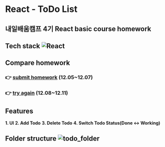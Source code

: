 # React - ToDo List

## 내일배움캠프 4기 React basic course homework

## Tech stack <img alt="React" src="https://img.shields.io/badge/-React-45b8d8?style=flat-square&logo=react&logoColor=white" />

## Compare homework
### 👉 [submit homework](https://react-todo-list-omega-three.vercel.app/) (12.05~12.07)

### 👉 [try again](https://react-to-do-list-again.vercel.app/) (12.08~12.11)

## Features
**1. UI**
**2. Add Todo**
**3. Delete Todo**
**4. Switch Todo Status(Done ↔ Working)**

## Folder structure ![todo_folder](https://user-images.githubusercontent.com/112805225/206894738-cc42e728-4079-462c-a993-b1f5ede4f22f.jpg)
